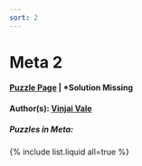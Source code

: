 ```yaml
---
sort: 2
---
```


# Meta 2

#### [Puzzle Page](2-p.pdf) | *Solution Missing
#### Author(s): [Vinjai Vale](../../../../search.html?q=Vinjai+Vale)

##### Puzzles in Meta:
{% include list.liquid all=true %}